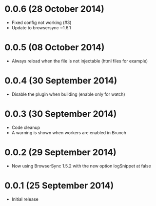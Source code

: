 # 0.0.6 (28 October 2014)
* Fixed config not working (#3)
* Update to browsersync ~1.6.1

# 0.0.5 (08 October 2014)
* Always reload when the file is not injectable (html files for example)

# 0.0.4 (30 September 2014)
* Disable the plugin when building (enable only for watch)

# 0.0.3 (30 September 2014)
* Code cleanup
* A warning is shown when workers are enabled in Brunch

# 0.0.2 (29 September 2014)
* Now using BrowserSync 1.5.2 with the new option logSnippet at false

# 0.0.1 (25 September 2014)
* Initial release